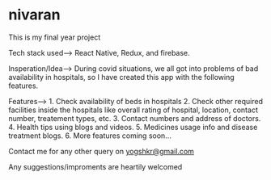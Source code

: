 # nivaran

This is my final year project

Tech stack used--> React Native, Redux, and firebase.

Insperation/Idea--> During covid situations, we all got into problems of bad availability in hospitals, so I have created this app with the following features.

Features-->
          1. Check availability of beds in hospitals
          2. Check other required facilities inside the hospitals like overall rating of hospital, location, contact number, treatement types, etc.
          3. Contact numbers and address of doctors.
          4. Health tips using blogs and videos.
          5. Medicines usage info and disease treatment blogs.
          6. More features coming soon...
          
Contact me for any other query on yogshkr@gmail.com

Any suggestions/improments are heartily welcomed
